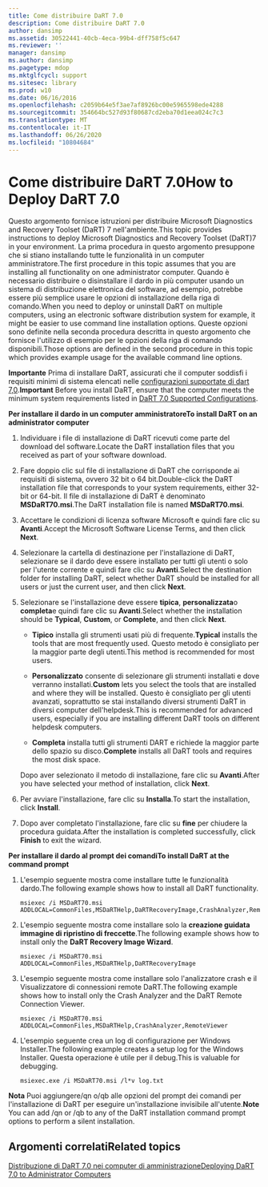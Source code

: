 ```yaml
---
title: Come distribuire DaRT 7.0
description: Come distribuire DaRT 7.0
author: dansimp
ms.assetid: 30522441-40cb-4eca-99b4-dff758f5c647
ms.reviewer: ''
manager: dansimp
ms.author: dansimp
ms.pagetype: mdop
ms.mktglfcycl: support
ms.sitesec: library
ms.prod: w10
ms.date: 06/16/2016
ms.openlocfilehash: c2059b64e5f3ae7af8926bc00e5965598ede4288
ms.sourcegitcommit: 354664bc527d93f80687cd2eba70d1eea024c7c3
ms.translationtype: MT
ms.contentlocale: it-IT
ms.lasthandoff: 06/26/2020
ms.locfileid: "10804684"
---
```

# <span data-ttu-id="bde21-103">Come distribuire DaRT 7.0</span><span class="sxs-lookup"><span data-stu-id="bde21-103">How to Deploy DaRT 7.0</span></span>


<span data-ttu-id="bde21-104">Questo argomento fornisce istruzioni per distribuire Microsoft Diagnostics and Recovery Toolset (DaRT) 7 nell'ambiente.</span><span class="sxs-lookup"><span data-stu-id="bde21-104">This topic provides instructions to deploy Microsoft Diagnostics and Recovery Toolset (DaRT)7 in your environment.</span></span> <span data-ttu-id="bde21-105">La prima procedura in questo argomento presuppone che si stiano installando tutte le funzionalità in un computer amministratore.</span><span class="sxs-lookup"><span data-stu-id="bde21-105">The first procedure in this topic assumes that you are installing all functionality on one administrator computer.</span></span> <span data-ttu-id="bde21-106">Quando è necessario distribuire o disinstallare il dardo in più computer usando un sistema di distribuzione elettronica del software, ad esempio, potrebbe essere più semplice usare le opzioni di installazione della riga di comando.</span><span class="sxs-lookup"><span data-stu-id="bde21-106">When you need to deploy or uninstall DaRT on multiple computers, using an electronic software distribution system for example, it might be easier to use command line installation options.</span></span> <span data-ttu-id="bde21-107">Queste opzioni sono definite nella seconda procedura descritta in questo argomento che fornisce l'utilizzo di esempio per le opzioni della riga di comando disponibili.</span><span class="sxs-lookup"><span data-stu-id="bde21-107">Those options are defined in the second procedure in this topic which provides example usage for the available command line options.</span></span>

<span data-ttu-id="bde21-108">**Importante**  Prima di installare DaRT, assicurati che il computer soddisfi i requisiti minimi di sistema elencati nelle [configurazioni supportate di dart 7,0](dart-70-supported-configurations-dart-7.md).</span><span class="sxs-lookup"><span data-stu-id="bde21-108">**Important** Before you install DaRT, ensure that the computer meets the minimum system requirements listed in [DaRT 7.0 Supported Configurations](dart-70-supported-configurations-dart-7.md).</span></span>

 

**<span data-ttu-id="bde21-109">Per installare il dardo in un computer amministratore</span><span class="sxs-lookup"><span data-stu-id="bde21-109">To install DaRT on an administrator computer</span></span>**

1.  <span data-ttu-id="bde21-110">Individuare i file di installazione di DaRT ricevuti come parte del download del software.</span><span class="sxs-lookup"><span data-stu-id="bde21-110">Locate the DaRT installation files that you received as part of your software download.</span></span>

2.  <span data-ttu-id="bde21-111">Fare doppio clic sul file di installazione di DaRT che corrisponde ai requisiti di sistema, ovvero 32 bit o 64 bit.</span><span class="sxs-lookup"><span data-stu-id="bde21-111">Double-click the DaRT installation file that corresponds to your system requirements, either 32-bit or 64-bit.</span></span> <span data-ttu-id="bde21-112">Il file di installazione di DaRT è denominato **MSDaRT70.msi**.</span><span class="sxs-lookup"><span data-stu-id="bde21-112">The DaRT installation file is named **MSDaRT70.msi**.</span></span>

3.  <span data-ttu-id="bde21-113">Accettare le condizioni di licenza software Microsoft e quindi fare clic su **Avanti**.</span><span class="sxs-lookup"><span data-stu-id="bde21-113">Accept the Microsoft Software License Terms, and then click **Next**.</span></span>

4.  <span data-ttu-id="bde21-114">Selezionare la cartella di destinazione per l'installazione di DaRT, selezionare se il dardo deve essere installato per tutti gli utenti o solo per l'utente corrente e quindi fare clic su **Avanti**.</span><span class="sxs-lookup"><span data-stu-id="bde21-114">Select the destination folder for installing DaRT, select whether DaRT should be installed for all users or just the current user, and then click **Next**.</span></span>

5.  <span data-ttu-id="bde21-115">Selezionare se l'installazione deve essere **tipica**, **personalizzata**o **completa**e quindi fare clic su **Avanti**.</span><span class="sxs-lookup"><span data-stu-id="bde21-115">Select whether the installation should be **Typical**, **Custom**, or **Complete**, and then click **Next**.</span></span>

    -   <span data-ttu-id="bde21-116">**Tipico** installa gli strumenti usati più di frequente.</span><span class="sxs-lookup"><span data-stu-id="bde21-116">**Typical** installs the tools that are most frequently used.</span></span> <span data-ttu-id="bde21-117">Questo metodo è consigliato per la maggior parte degli utenti.</span><span class="sxs-lookup"><span data-stu-id="bde21-117">This method is recommended for most users.</span></span>

    -   <span data-ttu-id="bde21-118">**Personalizzato** consente di selezionare gli strumenti installati e dove verranno installati.</span><span class="sxs-lookup"><span data-stu-id="bde21-118">**Custom** lets you select the tools that are installed and where they will be installed.</span></span> <span data-ttu-id="bde21-119">Questo è consigliato per gli utenti avanzati, soprattutto se stai installando diversi strumenti DaRT in diversi computer dell'helpdesk.</span><span class="sxs-lookup"><span data-stu-id="bde21-119">This is recommended for advanced users, especially if you are installing different DaRT tools on different helpdesk computers.</span></span>

    -   <span data-ttu-id="bde21-120">**Completa** installa tutti gli strumenti DART e richiede la maggior parte dello spazio su disco.</span><span class="sxs-lookup"><span data-stu-id="bde21-120">**Complete** installs all DaRT tools and requires the most disk space.</span></span>

    <span data-ttu-id="bde21-121">Dopo aver selezionato il metodo di installazione, fare clic su **Avanti**.</span><span class="sxs-lookup"><span data-stu-id="bde21-121">After you have selected your method of installation, click **Next**.</span></span>

6.  <span data-ttu-id="bde21-122">Per avviare l'installazione, fare clic su **Installa**.</span><span class="sxs-lookup"><span data-stu-id="bde21-122">To start the installation, click **Install**.</span></span>

7.  <span data-ttu-id="bde21-123">Dopo aver completato l'installazione, fare clic su **fine** per chiudere la procedura guidata.</span><span class="sxs-lookup"><span data-stu-id="bde21-123">After the installation is completed successfully, click **Finish** to exit the wizard.</span></span>

**<span data-ttu-id="bde21-124">Per installare il dardo al prompt dei comandi</span><span class="sxs-lookup"><span data-stu-id="bde21-124">To install DaRT at the command prompt</span></span>**

1.  <span data-ttu-id="bde21-125">L'esempio seguente mostra come installare tutte le funzionalità dardo.</span><span class="sxs-lookup"><span data-stu-id="bde21-125">The following example shows how to install all DaRT functionality.</span></span>

    ``` syntax
    msiexec /i MSDaRT70.msi ADDLOCAL=CommonFiles,MSDaRTHelp,DaRTRecoveryImage,CrashAnalyzer,RemoteViewer 
    ```

2.  <span data-ttu-id="bde21-126">L'esempio seguente mostra come installare solo la **creazione guidata immagine di ripristino di freccette**.</span><span class="sxs-lookup"><span data-stu-id="bde21-126">The following example shows how to install only the **DaRT Recovery Image Wizard**.</span></span>

    ``` syntax
    msiexec /i MSDaRT70.msi ADDLOCAL=CommonFiles,MSDaRTHelp,DaRTRecoveryImage
    ```

3.  <span data-ttu-id="bde21-127">L'esempio seguente mostra come installare solo l'analizzatore crash e il Visualizzatore di connessioni remote DaRT.</span><span class="sxs-lookup"><span data-stu-id="bde21-127">The following example shows how to install only the Crash Analyzer and the DaRT Remote Connection Viewer.</span></span>

    ``` syntax
    msiexec /i MSDaRT70.msi ADDLOCAL=CommonFiles,MSDaRTHelp,CrashAnalyzer,RemoteViewer 
    ```

4.  <span data-ttu-id="bde21-128">L'esempio seguente crea un log di configurazione per Windows Installer.</span><span class="sxs-lookup"><span data-stu-id="bde21-128">The following example creates a setup log for the Windows Installer.</span></span> <span data-ttu-id="bde21-129">Questa operazione è utile per il debug.</span><span class="sxs-lookup"><span data-stu-id="bde21-129">This is valuable for debugging.</span></span>

    ``` syntax
    msiexec.exe /i MSDaRT70.msi /l*v log.txt 
    ```

<span data-ttu-id="bde21-130">**Nota**  Puoi aggiungere/qn o/qb alle opzioni del prompt dei comandi per l'installazione di DaRT per eseguire un'installazione invisibile all'utente.</span><span class="sxs-lookup"><span data-stu-id="bde21-130">**Note** You can add /qn or /qb to any of the DaRT installation command prompt options to perform a silent installation.</span></span>

 

## <span data-ttu-id="bde21-131">Argomenti correlati</span><span class="sxs-lookup"><span data-stu-id="bde21-131">Related topics</span></span>


[<span data-ttu-id="bde21-132">Distribuzione di DaRT 7.0 nei computer di amministrazione</span><span class="sxs-lookup"><span data-stu-id="bde21-132">Deploying DaRT 7.0 to Administrator Computers</span></span>](deploying-dart-70-to-administrator-computers-dart-7.md)

 

 





